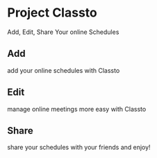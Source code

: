 # Project Classto
Add, Edit, Share Your online Schedules

## Add
add your online schedules with Classto

## Edit
manage online meetings more easy with Classto

## Share
share your schedules with your friends and enjoy!
